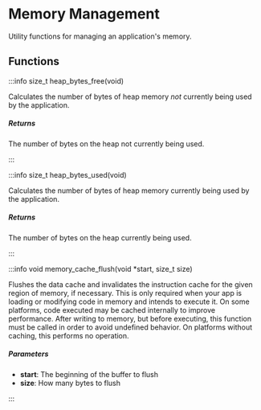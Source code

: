 # Memory Management

Utility functions for managing an application's memory.

## Functions

:::info size_t heap_bytes_free(void)

Calculates the number of bytes of heap memory _not_ currently being used by the application. 

##### Returns

The number of bytes on the heap not currently being used. 

:::

:::info size_t heap_bytes_used(void)

Calculates the number of bytes of heap memory currently being used by the application. 

##### Returns

The number of bytes on the heap currently being used. 

:::

:::info void memory_cache_flush(void *start, size_t size)

Flushes the data cache and invalidates the instruction cache for the given region of memory, if necessary. This is only required when your app is loading or modifying code in memory and intends to execute it. On some platforms, code executed may be cached internally to improve performance. After writing to memory, but before executing, this function must be called in order to avoid undefined behavior. On platforms without caching, this performs no operation. 

##### Parameters

- **start**: The beginning of the buffer to flush 
- **size**: How many bytes to flush 

:::


